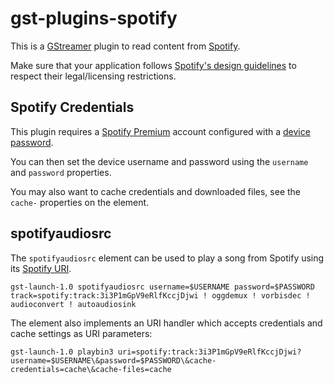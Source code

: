 # gst-plugins-spotify

This is a [GStreamer](https://gstreamer.freedesktop.org/) plugin to read content from
[Spotify](https://www.spotify.com/).

Make sure that your application follows [Spotify's design guidelines](https://developer.spotify.com/documentation/general/design-and-branding/)
to respect their legal/licensing restrictions.

## Spotify Credentials

This plugin requires a [Spotify Premium](https://www.spotify.com/premium/) account configured
with a [device password](https://www.spotify.com/us/account/set-device-password/).

You can then set the device username and password using the `username` and `password` properties.

You may also want to cache credentials and downloaded files, see the `cache-` properties on the element.

## spotifyaudiosrc

The `spotifyaudiosrc` element can be used to play a song from Spotify using its [Spotify URI](https://community.spotify.com/t5/FAQs/What-s-a-Spotify-URI/ta-p/919201).

```
gst-launch-1.0 spotifyaudiosrc username=$USERNAME password=$PASSWORD track=spotify:track:3i3P1mGpV9eRlfKccjDjwi ! oggdemux ! vorbisdec ! audioconvert ! autoaudiosink
```

The element also implements an URI handler which accepts credentials and cache settings as URI parameters:

```console
gst-launch-1.0 playbin3 uri=spotify:track:3i3P1mGpV9eRlfKccjDjwi?username=$USERNAME\&password=$PASSWORD\&cache-credentials=cache\&cache-files=cache
```
